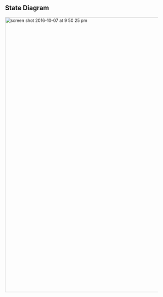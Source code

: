 
## State Diagram

<img width="902" alt="screen shot 2016-10-07 at 9 50 25 pm" src="https://cloud.githubusercontent.com/assets/13568167/19201854/4eff221a-8cd8-11e6-8544-9820c414ad75.png">

